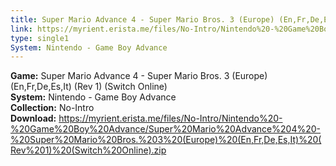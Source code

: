 ```yaml
---
title: Super Mario Advance 4 - Super Mario Bros. 3 (Europe) (En,Fr,De,Es,It) (Rev 1) (Switch Online)
link: https://myrient.erista.me/files/No-Intro/Nintendo%20-%20Game%20Boy%20Advance/Super%20Mario%20Advance%204%20-%20Super%20Mario%20Bros.%203%20(Europe)%20(En,Fr,De,Es,It)%20(Rev%201)%20(Switch%20Online).zip
type: single1
System: Nintendo - Game Boy Advance
---
```

<b>Game:</b> Super Mario Advance 4 - Super Mario Bros. 3 (Europe) (En,Fr,De,Es,It) (Rev 1) (Switch Online)<br>
<b>System:</b> Nintendo - Game Boy Advance<br>
<b>Collection:</b> No-Intro<br>
<b>Download:</b> https://myrient.erista.me/files/No-Intro/Nintendo%20-%20Game%20Boy%20Advance/Super%20Mario%20Advance%204%20-%20Super%20Mario%20Bros.%203%20(Europe)%20(En,Fr,De,Es,It)%20(Rev%201)%20(Switch%20Online).zip